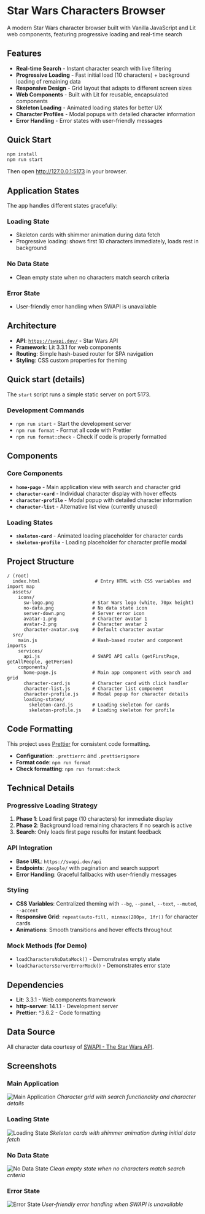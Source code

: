 # Star Wars Characters Browser

A modern Star Wars character browser built with Vanilla JavaScript and Lit web components, featuring progressive loading and real-time search

## Features

- **Real-time Search** - Instant character search with live filtering
- **Progressive Loading** - Fast initial load (10 characters) + background loading of remaining data
- **Responsive Design** - Grid layout that adapts to different screen sizes
- **Web Components** - Built with Lit for reusable, encapsulated components
- **Skeleton Loading** - Animated loading states for better UX
- **Character Profiles** - Modal popups with detailed character information
- **Error Handling** - Error states with user-friendly messages

## Quick Start

```bash
npm install
npm run start
```

Then open http://127.0.0.1:5173 in your browser.

## Application States

The app handles different states gracefully:

### Loading State

- Skeleton cards with shimmer animation during data fetch
- Progressive loading: shows first 10 characters immediately, loads rest in background

### No Data State

- Clean empty state when no characters match search criteria

### Error State

- User-friendly error handling when SWAPI is unavailable

## Architecture

- **API**: [`https://swapi.dev/`](https://swapi.dev/) - Star Wars API
- **Framework**: Lit 3.3.1 for web components
- **Routing**: Simple hash-based router for SPA navigation
- **Styling**: CSS custom properties for theming

## Quick start (details)

The `start` script runs a simple static server on port 5173.

### Development Commands

- `npm run start` - Start the development server
- `npm run format` - Format all code with Prettier
- `npm run format:check` - Check if code is properly formatted

## Components

### Core Components

- **`home-page`** - Main application view with search and character grid
- **`character-card`** - Individual character display with hover effects
- **`character-profile`** - Modal popup with detailed character information
- **`character-list`** - Alternative list view (currently unused)

### Loading States

- **`skeleton-card`** - Animated loading placeholder for character cards
- **`skeleton-profile`** - Loading placeholder for character profile modal

## Project Structure

```
/ (root)
  index.html                    # Entry HTML with CSS variables and import map
  assets/
    icons/
      sw-logo.png              # Star Wars logo (white, 70px height)
      no-data.png              # No data state icon
      server-down.png          # Server error icon
      avatar-1.png             # Character avatar 1
      avatar-2.png             # Character avatar 2
      character-avatar.svg     # Default character avatar
  src/
    main.js                    # Hash-based router and component imports
    services/
      api.js                   # SWAPI API calls (getFirstPage, getAllPeople, getPerson)
    components/
      home-page.js             # Main app component with search and grid
      character-card.js        # Character card with click handler
      character-list.js        # Character list component
      character-profile.js     # Modal popup for character details
      loading-states/
        skeleton-card.js       # Loading skeleton for cards
        skeleton-profile.js    # Loading skeleton for profile
```

## Code Formatting

This project uses [Prettier](https://prettier.io/) for consistent code formatting.

- **Configuration**: `.prettierrc` and `.prettierignore`
- **Format code**: `npm run format`
- **Check formatting**: `npm run format:check`

## Technical Details

### Progressive Loading Strategy

1. **Phase 1**: Load first page (10 characters) for immediate display
2. **Phase 2**: Background load remaining characters if no search is active
3. **Search**: Only loads first page results for instant feedback

### API Integration

- **Base URL**: `https://swapi.dev/api`
- **Endpoints**: `/people/` with pagination and search support
- **Error Handling**: Graceful fallbacks with user-friendly messages

### Styling

- **CSS Variables**: Centralized theming with `--bg`, `--panel`, `--text`, `--muted`, `--accent`
- **Responsive Grid**: `repeat(auto-fill, minmax(280px, 1fr))` for character cards
- **Animations**: Smooth transitions and hover effects throughout

### Mock Methods (for Demo)

- `loadCharactersNoDataMock()` - Demonstrates empty state
- `loadCharactersServerErrorMock()` - Demonstrates error state

## Dependencies

- **Lit**: 3.3.1 - Web components framework
- **http-server**: 14.1.1 - Development server
- **Prettier**: ^3.6.2 - Code formatting

## Data Source

All character data courtesy of [SWAPI - The Star Wars API](https://swapi.dev/).

## Screenshots

### Main Application

![Main Application](./assets/screenshots/main-application.png)
_Character grid with search functionality and character details_

### Loading State

![Loading State](./assets/screenshots/loading-state.png)
_Skeleton cards with shimmer animation during initial data fetch_

### No Data State

![No Data State](./assets/screenshots/no-data-state.png)
_Clean empty state when no characters match search criteria_

### Error State

![Error State](./assets/screenshots/error-state.png)
_User-friendly error handling when SWAPI is unavailable_
